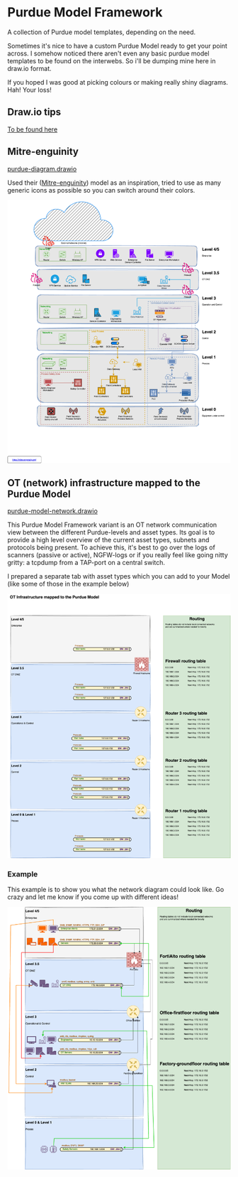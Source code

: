 # Purdue Model Framework

A collection of Purdue model templates, depending on the need.

Sometimes it's nice to have a custom Purdue Model ready to get your point across.
I somehow noticed there aren't even any basic purdue model templates to be found on the interwebs. So i'll be dumping mine here in draw.io format.

If you hoped I was good at picking colours or making really shiny diagrams. Hah! Your loss!

## Draw.io tips
[To be found here](draw.io.md)


## Mitre-enguinity
[purdue-diagram.drawio](purdue-diagram.drawio)

Used their ([Mitre-enguinity](https://mitre-engenuity.org/cybersecurity/center-for-threat-informed-defense/our-work/defending-ot-with-attack/)) model as an inspiration, tried to use as many generic icons as possible so you can switch around their colors.

![image](purdue-diagram.png)

## OT (network) infrastructure mapped to the Purdue Model
[purdue-model-network.drawio](purdue-model-network.drawio)

This Purdue Model Framework variant is an OT network communication view between the different Purdue-levels and asset types. Its goal is to provide a high level overview of the current asset types, subnets and protocols being present. To achieve this, it's best to go over the logs of scanners (passive or active), NGFW-logs or if you really feel like going nitty gritty: a tcpdump from a TAP-port on a central switch.

I prepared a separate tab with asset types which you can add to your Model (like some of those in the example below)



![image](purdue-model-network-Purdue-Model.drawio.png)

### Example

This example is to show you what the network diagram could look like. Go crazy and let me know if you come up with different ideas!

![image](purdue-model-network-Example.drawio.png)

